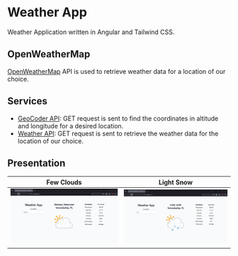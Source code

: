 # Weather App

Weather Application written in Angular and Tailwind CSS.

## OpenWeatherMap

[OpenWeatherMap](https://openweathermap.org/api) API is used to retrieve weather data for a location of our choice.

## Services

- [GeoCoder API](http://api.openweathermap.org/geo/1.0/direct?): GET request is sent to find the coordinates in altitude and longitude for a desired location.
- [Weather API](https://api.openweathermap.org/data/2.5/weather?): GET request is sent to retrieve the weather data for the location of our choice.

## Presentation

| Few Clouds                                     | Light Snow                                   | 
|------------------------------------------------|----------------------------------------------|
| ![FewClouds](./src/assets/cities/WarsawPL.png) | ![LightSnow](./src/assets/cities/LodzPL.png) |
